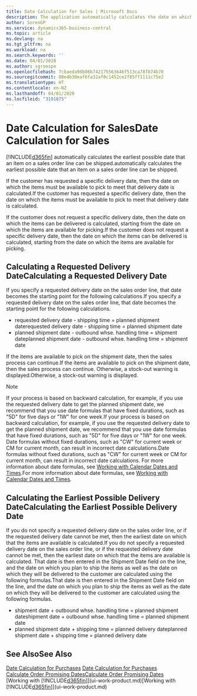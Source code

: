 ```yaml
---
title: Date Calculation for Sales | Microsoft Docs
description: The application automatically calculates the date on which you must order an item to have it in inventory on a certain date. This is the date on which you can expect items ordered on a particular date to be available for picking.
author: SorenGP
ms.service: dynamics365-business-central
ms.topic: article
ms.devlang: na
ms.tgt_pltfrm: na
ms.workload: na
ms.search.keywords: ''
ms.date: 04/01/2020
ms.author: sgroespe
ms.openlocfilehash: 7cbaeda98b06b742175563646f513ca78f874b70
ms.sourcegitcommit: 88e4b30eaf6fa32af0c1452ce2f85ff1111c75e2
ms.translationtype: HT
ms.contentlocale: en-NZ
ms.lasthandoff: 04/01/2020
ms.locfileid: "3191875"
---
```

# <a name="date-calculation-for-sales"></a><span data-ttu-id="ddb78-104">Date Calculation for Sales</span><span class="sxs-lookup"><span data-stu-id="ddb78-104">Date Calculation for Sales</span></span>
[!INCLUDE[d365fin](includes/d365fin_md.md)] <span data-ttu-id="ddb78-105">automatically calculates the earliest possible date that an item on a sales order line can be shipped.</span><span class="sxs-lookup"><span data-stu-id="ddb78-105">automatically calculates the earliest possible date that an item on a sales order line can be shipped.</span></span>

<span data-ttu-id="ddb78-106">If the customer has requested a specific delivery date, then the date on which the items must be available to pick to meet that delivery date is calculated.</span><span class="sxs-lookup"><span data-stu-id="ddb78-106">If the customer has requested a specific delivery date, then the date on which the items must be available to pick to meet that delivery date is calculated.</span></span>

<span data-ttu-id="ddb78-107">If the customer does not request a specific delivery date, then the date on which the items can be delivered is calculated, starting from the date on which the items are available for picking.</span><span class="sxs-lookup"><span data-stu-id="ddb78-107">If the customer does not request a specific delivery date, then the date on which the items can be delivered is calculated, starting from the date on which the items are available for picking.</span></span>

## <a name="calculating-a-requested-delivery-date"></a><span data-ttu-id="ddb78-108">Calculating a Requested Delivery Date</span><span class="sxs-lookup"><span data-stu-id="ddb78-108">Calculating a Requested Delivery Date</span></span>
<span data-ttu-id="ddb78-109">If you specify a requested delivery date on the sales order line, that date becomes the starting point for the following calculations.</span><span class="sxs-lookup"><span data-stu-id="ddb78-109">If you specify a requested delivery date on the sales order line, that date becomes the starting point for the following calculations.</span></span>

- <span data-ttu-id="ddb78-110">requested delivery date - shipping time = planned shipment date</span><span class="sxs-lookup"><span data-stu-id="ddb78-110">requested delivery date - shipping time = planned shipment date</span></span>
- <span data-ttu-id="ddb78-111">planned shipment date - outbound whse. handling time = shipment date</span><span class="sxs-lookup"><span data-stu-id="ddb78-111">planned shipment date - outbound whse. handling time = shipment date</span></span>

<span data-ttu-id="ddb78-112">If the items are available to pick on the shipment date, then the sales process can continue.</span><span class="sxs-lookup"><span data-stu-id="ddb78-112">If the items are available to pick on the shipment date, then the sales process can continue.</span></span> <span data-ttu-id="ddb78-113">Otherwise, a stock-out warning is displayed.</span><span class="sxs-lookup"><span data-stu-id="ddb78-113">Otherwise, a stock-out warning is displayed.</span></span>

> [!Note]
> <span data-ttu-id="ddb78-114">If your process is based on backward calculation, for example, if you use the requested delivery date to get the planned shipment date, we recommend that you use date formulas that have fixed durations, such as "5D" for five days or "1W" for one week.</span><span class="sxs-lookup"><span data-stu-id="ddb78-114">If your process is based on backward calculation, for example, if you use the requested delivery date to get the planned shipment date, we recommend that you use date formulas that have fixed durations, such as "5D" for five days or "1W" for one week.</span></span> <span data-ttu-id="ddb78-115">Date formulas without fixed durations, such as "CW" for current week or CM for current month, can result in incorrect date calculations.</span><span class="sxs-lookup"><span data-stu-id="ddb78-115">Date formulas without fixed durations, such as "CW" for current week or CM for current month, can result in incorrect date calculations.</span></span> <span data-ttu-id="ddb78-116">For more information about date formulas, see [Working with Calendar Dates and Times](ui-enter-date-ranges.md).</span><span class="sxs-lookup"><span data-stu-id="ddb78-116">For more information about date formulas, see [Working with Calendar Dates and Times](ui-enter-date-ranges.md).</span></span>

## <a name="calculating-the-earliest-possible-delivery-date"></a><span data-ttu-id="ddb78-117">Calculating the Earliest Possible Delivery Date</span><span class="sxs-lookup"><span data-stu-id="ddb78-117">Calculating the Earliest Possible Delivery Date</span></span>
<span data-ttu-id="ddb78-118">If you do not specify a requested delivery date on the sales order line, or if the requested delivery date cannot be met, then the earliest date on which that the items are available is calculated.</span><span class="sxs-lookup"><span data-stu-id="ddb78-118">If you do not specify a requested delivery date on the sales order line, or if the requested delivery date cannot be met, then the earliest date on which that the items are available is calculated.</span></span> <span data-ttu-id="ddb78-119">That date is then entered in the Shipment Date field on the line, and the date on which you plan to ship the items as well as the date on which they will be delivered to the customer are calculated using the following formulas.</span><span class="sxs-lookup"><span data-stu-id="ddb78-119">That date is then entered in the Shipment Date field on the line, and the date on which you plan to ship the items as well as the date on which they will be delivered to the customer are calculated using the following formulas.</span></span>

- <span data-ttu-id="ddb78-120">shipment date + outbound whse. handling time = planned shipment date</span><span class="sxs-lookup"><span data-stu-id="ddb78-120">shipment date + outbound whse. handling time = planned shipment date</span></span>
- <span data-ttu-id="ddb78-121">planned shipment date + shipping time = planned delivery date</span><span class="sxs-lookup"><span data-stu-id="ddb78-121">planned shipment date + shipping time = planned delivery date</span></span>


## <a name="see-also"></a><span data-ttu-id="ddb78-122">See Also</span><span class="sxs-lookup"><span data-stu-id="ddb78-122">See Also</span></span>  
 <span data-ttu-id="ddb78-123">[Date Calculation for Purchases](purchasing-date-calculation-for-purchases.md) </span><span class="sxs-lookup"><span data-stu-id="ddb78-123">[Date Calculation for Purchases](purchasing-date-calculation-for-purchases.md) </span></span>  
 [<span data-ttu-id="ddb78-124">Calculate Order Promising Dates</span><span class="sxs-lookup"><span data-stu-id="ddb78-124">Calculate Order Promising Dates</span></span>](sales-how-to-calculate-order-promising-dates.md)  
 <span data-ttu-id="ddb78-125">[Working with [!INCLUDE[d365fin](includes/d365fin_md.md)]](ui-work-product.md)</span><span class="sxs-lookup"><span data-stu-id="ddb78-125">[Working with [!INCLUDE[d365fin](includes/d365fin_md.md)]](ui-work-product.md)</span></span>
